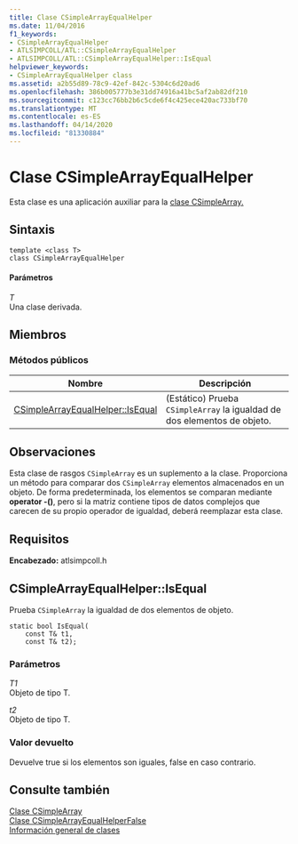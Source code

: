 ```yaml
---
title: Clase CSimpleArrayEqualHelper
ms.date: 11/04/2016
f1_keywords:
- CSimpleArrayEqualHelper
- ATLSIMPCOLL/ATL::CSimpleArrayEqualHelper
- ATLSIMPCOLL/ATL::CSimpleArrayEqualHelper::IsEqual
helpviewer_keywords:
- CSimpleArrayEqualHelper class
ms.assetid: a2b55d89-78c9-42ef-842c-5304c6d20ad6
ms.openlocfilehash: 386b005777b3e31dd74916a41bc5af2ab82df210
ms.sourcegitcommit: c123cc76bb2b6c5cde6f4c425ece420ac733bf70
ms.translationtype: MT
ms.contentlocale: es-ES
ms.lasthandoff: 04/14/2020
ms.locfileid: "81330884"
---
```

# <a name="csimplearrayequalhelper-class"></a>Clase CSimpleArrayEqualHelper

Esta clase es una aplicación auxiliar para la [clase CSimpleArray.](../../atl/reference/csimplearray-class.md)

## <a name="syntax"></a>Sintaxis

```
template <class T>
class CSimpleArrayEqualHelper
```

#### <a name="parameters"></a>Parámetros

*T*<br/>
Una clase derivada.

## <a name="members"></a>Miembros

### <a name="public-methods"></a>Métodos públicos

|Nombre|Descripción|
|----------|-----------------|
|[CSimpleArrayEqualHelper::IsEqual](#isequal)|(Estático) Prueba `CSimpleArray` la igualdad de dos elementos de objeto.|

## <a name="remarks"></a>Observaciones

Esta clase de rasgos `CSimpleArray` es un suplemento a la clase. Proporciona un método para comparar dos `CSimpleArray` elementos almacenados en un objeto. De forma predeterminada, los elementos se comparan mediante **operator -()**, pero si la matriz contiene tipos de datos complejos que carecen de su propio operador de igualdad, deberá reemplazar esta clase.

## <a name="requirements"></a>Requisitos

**Encabezado:** atlsimpcoll.h

## <a name="csimplearrayequalhelperisequal"></a><a name="isequal"></a>CSimpleArrayEqualHelper::IsEqual

Prueba `CSimpleArray` la igualdad de dos elementos de objeto.

```
static bool IsEqual(
    const T& t1,
    const T& t2);
```

### <a name="parameters"></a>Parámetros

*T1*<br/>
Objeto de tipo T.

*t2*<br/>
Objeto de tipo T.

### <a name="return-value"></a>Valor devuelto

Devuelve true si los elementos son iguales, false en caso contrario.

## <a name="see-also"></a>Consulte también

[Clase CSimpleArray](../../atl/reference/csimplearray-class.md)<br/>
[Clase CSimpleArrayEqualHelperFalse](../../atl/reference/csimplearrayequalhelperfalse-class.md)<br/>
[Información general de clases](../../atl/atl-class-overview.md)
